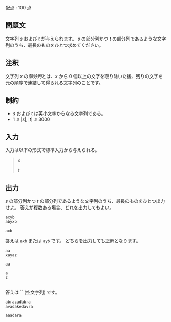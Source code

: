 配点 : $100$ 点

## 問題文

文字列 $s$ および $t$ が与えられます。
$s$ の部分列かつ $t$ の部分列であるような文字列のうち、最長のものをひとつ求めてください。

## 注釈

文字列 $x$ の*部分列*とは、$x$ から $0$ 個以上の文字を取り除いた後、残りの文字を元の順序で連結して得られる文字列のことです。

## 制約

- $s$ および $t$ は英小文字からなる文字列である。
- $1 \leq |s|, |t| \leq 3000$

## 入力

入力は以下の形式で標準入力から与えられる。

> $s$
> 
> $t$

## 出力

$s$ の部分列かつ $t$ の部分列であるような文字列のうち、最長のものをひとつ出力せよ。
答えが複数ある場合、どれを出力してもよい。

```input1
axyb
abyxb
```

```output1
axb
```

答えは `axb` または `ayb` です。
どちらを出力しても正解となります。 

```input2
aa
xayaz
```

```output2
aa
```

```input3
a
z
```

```output3

```

答えは `` (空文字列) です。

```input4
abracadabra
avadakedavra
```

```output4
aaadara
```